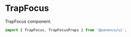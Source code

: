 # TrapFocus

TrapFocus component.

```js
import { TrapFocus, TrapFocusProps } from '@panenco/ui';
```

<!-- STORY -->
